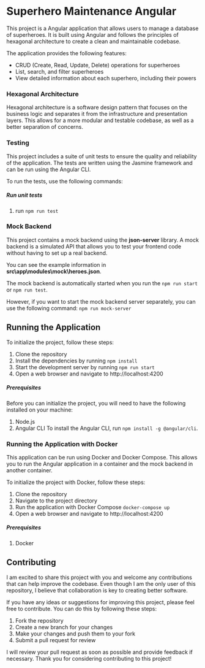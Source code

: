 # Superhero Maintenance Angular

This project is a Angular application that allows users to manage a database of superheroes. It is built using Angular and follows the principles of hexagonal architecture to create a clean and maintainable codebase.

The application provides the following features:

- CRUD (Create, Read, Update, Delete) operations for superheroes
- List, search, and filter superheroes
- View detailed information about each superhero, including their powers

### Hexagonal Architecture
Hexagonal architecture is a software design pattern that focuses on the business logic and separates it from the infrastructure and presentation layers. This allows for a more modular and testable codebase, as well as a better separation of concerns.


### Testing
This project includes a suite of unit tests to ensure the quality and reliability of the application. The tests are written using the Jasmine framework and can be run using the Angular CLI.

To run the tests, use the following commands:

##### Run unit tests


1. run `npm run test`

### Mock Backend

This project contains a mock backend using the **json-server** library. A mock backend is a simulated API that allows you to test your frontend code without having to set up a real backend.

You can see the example information in **src\app\modules\mock\heroes.json**.

The mock backend is automatically started when you run the `npm run start` or `npm run test`.

However, if you want to start the mock backend server separately, you can use the following command: `npm run mock-server`


## Running the Application
To initialize the project, follow these steps:

1. Clone the repository
2. Install the dependencies by running `npm install`
3. Start the development server by running `npm run start`
4. Open a web browser and navigate to http://localhost:4200

##### Prerequisites
Before you can initialize the project, you will need to have the following installed on your machine:

1. Node.js
2. Angular CLI
To install the Angular CLI, run `npm install -g @angular/cli`.

### Running the Application with Docker

This application can be run using Docker and Docker Compose. This allows you to run the Angular application in a container and the mock backend in another container.

To initialize the project with Docker, follow these steps:

1. Clone the repository
2. Navigate to the project directory
3. Run the application with Docker Compose `docker-compose up`
4. Open a web browser and navigate to http://localhost:4200


##### Prerequisites
1. Docker



## Contributing
I am excited to share this project with you and welcome any contributions that can help improve the codebase. Even though I am the only user of this repository, I believe that collaboration is key to creating better software.

If you have any ideas or suggestions for improving this project, please feel free to contribute. You can do this by following these steps:



1. Fork the repository
2. Create a new branch for your changes
3. Make your changes and push them to your fork
4. Submit a pull request for review

I will review your pull request as soon as possible and provide feedback if necessary. Thank you for considering contributing to this project!
